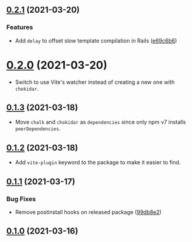 ## [0.2.1](https://github.com/ElMassimo/vite-plugin-sfc-reload/compare/v0.2.0...v0.2.1) (2021-03-20)

### Features

- Add `delay` to offset slow template compilation in Rails ([e69c6b6](https://github.com/ElMassimo/vite-plugin-sfc-reload/commit/e69c6b6616a69f7778ef7d34e0a0648fa4dfcbc8))

# [0.2.0](https://github.com/ElMassimo/vite-plugin-sfc-reload/compare/v0.1.3...v0.2.0) (2021-03-20)

- Switch to use Vite's watcher instead of creating a new one with `chokidar`.

## [0.1.3](https://github.com/ElMassimo/vite-plugin-sfc-reload/compare/v0.1.2...v0.1.3) (2021-03-18)

- Move `chalk` and `chokidar` as `dependencies` since only npm v7 installs `peerDependencies`.

## [0.1.2](https://github.com/ElMassimo/vite-plugin-sfc-reload/compare/v0.1.1...v0.1.2) (2021-03-18)

- Add `vite-plugin` keyword to the package to make it easier to find.

## [0.1.1](https://github.com/ElMassimo/vite-plugin-sfc-reload/compare/v0.1.0...v0.1.1) (2021-03-17)

### Bug Fixes

- Remove postinstall hooks on released package ([99db8e2](https://github.com/ElMassimo/vite-plugin-sfc-reload/commit/99db8e2717537268850256e7b3e24358ad9a29b3))

## [0.1.0](https://github.com/ElMassimo/js_from_routes/tree/v0.1.0) (2021-03-16)
